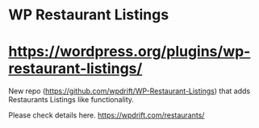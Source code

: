 # WP Restaurant Listings
# https://wordpress.org/plugins/wp-restaurant-listings/

New repo (https://github.com/wpdrift/WP-Restaurant-Listings) that adds Restaurants Listings like functionality.

Please check details here. https://wpdrift.com/restaurants/
